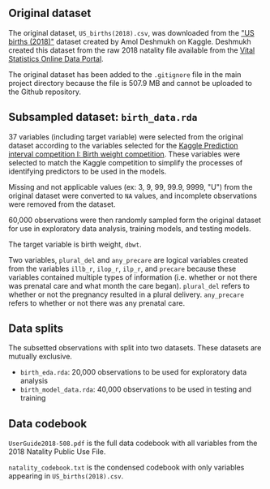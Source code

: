 ## Original dataset

The original dataset, `US_births(2018).csv`, was downloaded from the ["US births (2018)"](https://www.kaggle.com/datasets/des137/us-births-2018/data) dataset created by Amol Deshmukh on Kaggle. Deshmukh created this dataset from the raw 2018 natality file available from the [Vital Statistics Online Data Portal](https://www.cdc.gov/nchs/data_access/vitalstatsonline.htm#Tools). 

The original dataset has been added to the `.gitignore` file in the main project directory because the file is 507.9 MB and cannot be uploaded to the Github repository.

## Subsampled dataset: `birth_data.rda`

37 variables (including target variable) were selected from the original dataset according to the variables selected for the [Kaggle Prediction interval competition I: Birth weight competition](https://www.kaggle.com/competitions/prediction-interval-competition-i-birth-weight/data). These variables were selected to match the Kaggle competition to simplify the processes of identifying predictors to be used in the models. 

Missing and not applicable values (ex: 3, 9, 99, 99.9, 9999, "U") from the original dataset were converted to `NA` values, and incomplete observations were removed from the dataset. 

60,000 observations were then randomly sampled form the original dataset for use in exploratory data analysis, training models, and testing models. 

The target variable is birth weight, `dbwt`.

Two variables, `plural_del` and `any_precare` are logical variables created from the variables `illb_r`, `ilop_r`,  `ilp_r`, and `precare` because these variables contained multiple types of information (i.e. whether or not there was prenatal care and what month the care began). `plural_del` refers to whether or not the pregnancy resulted in a plural delivery. `any_precare` refers to whether or not there was any prenatal care.

## Data splits

The subsetted observations with split into two datasets. These datasets are mutually exclusive.

- `birth_eda.rda`: 20,000 observations to be used for exploratory data analysis
- `birth_model_data.rda`: 40,000 observations to be used in testing and training

## Data codebook
`UserGuide2018-508.pdf` is the full data codebook with all variables from the 2018 Natality
Public Use File.

`natality_codebook.txt` is the condensed codebook with only variables appearing in `US_births(2018).csv`.